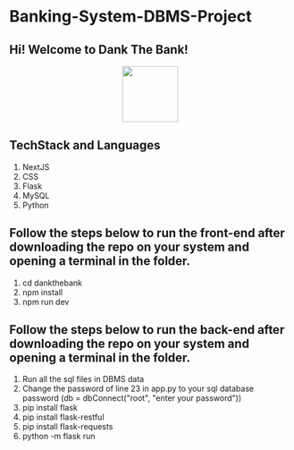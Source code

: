 # Banking-System-DBMS-Project

## Hi! Welcome to Dank The Bank!
<div id="header" align="center">
  <img src="https://imgur.com/a/JRh9suu" width="100"/>
</div>

## TechStack and Languages
1. NextJS
2. CSS
3. Flask
4. MySQL
5. Python

## Follow the steps below to run the front-end after downloading the repo on your system and opening a terminal in the folder.
1. cd dankthebank
2. npm install
3. npm run dev

## Follow the steps below to run the back-end after downloading the repo on your system and opening a terminal in the folder.
1. Run all the sql files in DBMS data
2. Change the password of line 23 in app.py to your sql database password (db = dbConnect("root", "enter your password"))
3. pip install flask
4. pip install flask-restful
5. pip install flask-requests
6. python -m flask run
